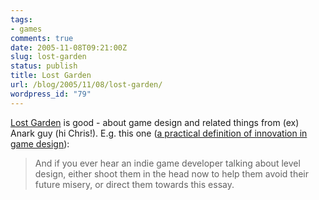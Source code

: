 ```yaml
---
tags:
- games
comments: true
date: 2005-11-08T09:21:00Z
slug: lost-garden
status: publish
title: Lost Garden
url: /blog/2005/11/08/lost-garden/
wordpress_id: "79"
---
```


[Lost Garden](http://www.lostgarden.com/) is good - about game design and related things from (ex) Anark guy (hi Chris!). E.g. this one ([a practical definition of innovation in game design](http://lostgarden.com/2005/04/practical-definition-of-innovation-in.html)):


> And if you ever hear an indie game developer talking about level design, either shoot them in the head now to help them avoid their future misery, or direct them towards this essay.



